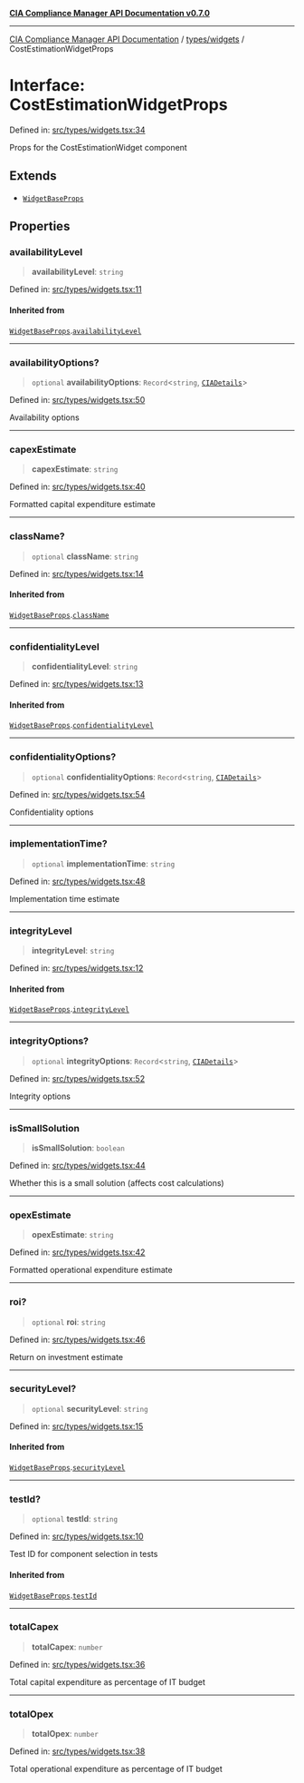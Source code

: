 [**CIA Compliance Manager API Documentation v0.7.0**](../../../README.md)

***

[CIA Compliance Manager API Documentation](../../../modules.md) / [types/widgets](../README.md) / CostEstimationWidgetProps

# Interface: CostEstimationWidgetProps

Defined in: [src/types/widgets.tsx:34](https://github.com/Hack23/cia-compliance-manager/blob/a904e43458f81faf7066f9da9fc149cc9f6e236d/src/types/widgets.tsx#L34)

Props for the CostEstimationWidget component

## Extends

- [`WidgetBaseProps`](WidgetBaseProps.md)

## Properties

### availabilityLevel

> **availabilityLevel**: `string`

Defined in: [src/types/widgets.tsx:11](https://github.com/Hack23/cia-compliance-manager/blob/a904e43458f81faf7066f9da9fc149cc9f6e236d/src/types/widgets.tsx#L11)

#### Inherited from

[`WidgetBaseProps`](WidgetBaseProps.md).[`availabilityLevel`](WidgetBaseProps.md#availabilitylevel)

***

### availabilityOptions?

> `optional` **availabilityOptions**: `Record`\<`string`, [`CIADetails`](../../cia/interfaces/CIADetails.md)\>

Defined in: [src/types/widgets.tsx:50](https://github.com/Hack23/cia-compliance-manager/blob/a904e43458f81faf7066f9da9fc149cc9f6e236d/src/types/widgets.tsx#L50)

Availability options

***

### capexEstimate

> **capexEstimate**: `string`

Defined in: [src/types/widgets.tsx:40](https://github.com/Hack23/cia-compliance-manager/blob/a904e43458f81faf7066f9da9fc149cc9f6e236d/src/types/widgets.tsx#L40)

Formatted capital expenditure estimate

***

### className?

> `optional` **className**: `string`

Defined in: [src/types/widgets.tsx:14](https://github.com/Hack23/cia-compliance-manager/blob/a904e43458f81faf7066f9da9fc149cc9f6e236d/src/types/widgets.tsx#L14)

#### Inherited from

[`WidgetBaseProps`](WidgetBaseProps.md).[`className`](WidgetBaseProps.md#classname)

***

### confidentialityLevel

> **confidentialityLevel**: `string`

Defined in: [src/types/widgets.tsx:13](https://github.com/Hack23/cia-compliance-manager/blob/a904e43458f81faf7066f9da9fc149cc9f6e236d/src/types/widgets.tsx#L13)

#### Inherited from

[`WidgetBaseProps`](WidgetBaseProps.md).[`confidentialityLevel`](WidgetBaseProps.md#confidentialitylevel)

***

### confidentialityOptions?

> `optional` **confidentialityOptions**: `Record`\<`string`, [`CIADetails`](../../cia/interfaces/CIADetails.md)\>

Defined in: [src/types/widgets.tsx:54](https://github.com/Hack23/cia-compliance-manager/blob/a904e43458f81faf7066f9da9fc149cc9f6e236d/src/types/widgets.tsx#L54)

Confidentiality options

***

### implementationTime?

> `optional` **implementationTime**: `string`

Defined in: [src/types/widgets.tsx:48](https://github.com/Hack23/cia-compliance-manager/blob/a904e43458f81faf7066f9da9fc149cc9f6e236d/src/types/widgets.tsx#L48)

Implementation time estimate

***

### integrityLevel

> **integrityLevel**: `string`

Defined in: [src/types/widgets.tsx:12](https://github.com/Hack23/cia-compliance-manager/blob/a904e43458f81faf7066f9da9fc149cc9f6e236d/src/types/widgets.tsx#L12)

#### Inherited from

[`WidgetBaseProps`](WidgetBaseProps.md).[`integrityLevel`](WidgetBaseProps.md#integritylevel)

***

### integrityOptions?

> `optional` **integrityOptions**: `Record`\<`string`, [`CIADetails`](../../cia/interfaces/CIADetails.md)\>

Defined in: [src/types/widgets.tsx:52](https://github.com/Hack23/cia-compliance-manager/blob/a904e43458f81faf7066f9da9fc149cc9f6e236d/src/types/widgets.tsx#L52)

Integrity options

***

### isSmallSolution

> **isSmallSolution**: `boolean`

Defined in: [src/types/widgets.tsx:44](https://github.com/Hack23/cia-compliance-manager/blob/a904e43458f81faf7066f9da9fc149cc9f6e236d/src/types/widgets.tsx#L44)

Whether this is a small solution (affects cost calculations)

***

### opexEstimate

> **opexEstimate**: `string`

Defined in: [src/types/widgets.tsx:42](https://github.com/Hack23/cia-compliance-manager/blob/a904e43458f81faf7066f9da9fc149cc9f6e236d/src/types/widgets.tsx#L42)

Formatted operational expenditure estimate

***

### roi?

> `optional` **roi**: `string`

Defined in: [src/types/widgets.tsx:46](https://github.com/Hack23/cia-compliance-manager/blob/a904e43458f81faf7066f9da9fc149cc9f6e236d/src/types/widgets.tsx#L46)

Return on investment estimate

***

### securityLevel?

> `optional` **securityLevel**: `string`

Defined in: [src/types/widgets.tsx:15](https://github.com/Hack23/cia-compliance-manager/blob/a904e43458f81faf7066f9da9fc149cc9f6e236d/src/types/widgets.tsx#L15)

#### Inherited from

[`WidgetBaseProps`](WidgetBaseProps.md).[`securityLevel`](WidgetBaseProps.md#securitylevel)

***

### testId?

> `optional` **testId**: `string`

Defined in: [src/types/widgets.tsx:10](https://github.com/Hack23/cia-compliance-manager/blob/a904e43458f81faf7066f9da9fc149cc9f6e236d/src/types/widgets.tsx#L10)

Test ID for component selection in tests

#### Inherited from

[`WidgetBaseProps`](WidgetBaseProps.md).[`testId`](WidgetBaseProps.md#testid)

***

### totalCapex

> **totalCapex**: `number`

Defined in: [src/types/widgets.tsx:36](https://github.com/Hack23/cia-compliance-manager/blob/a904e43458f81faf7066f9da9fc149cc9f6e236d/src/types/widgets.tsx#L36)

Total capital expenditure as percentage of IT budget

***

### totalOpex

> **totalOpex**: `number`

Defined in: [src/types/widgets.tsx:38](https://github.com/Hack23/cia-compliance-manager/blob/a904e43458f81faf7066f9da9fc149cc9f6e236d/src/types/widgets.tsx#L38)

Total operational expenditure as percentage of IT budget
